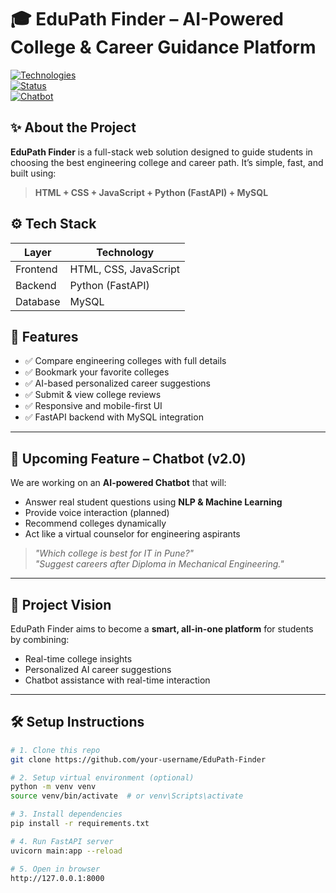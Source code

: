 
# 🎓 EduPath Finder – AI-Powered College & Career Guidance Platform

[![Technologies](https://img.shields.io/badge/Built%20With-HTML%2FCSS%2FJS%20%7C%20Python%20%7C%20MySQL-blue?style=for-the-badge)]()  
[![Status](https://img.shields.io/badge/Version-1.0--Stable-brightgreen?style=for-the-badge)]()  
[![Chatbot](https://img.shields.io/badge/Chatbot-Working(MySQL)%20Soon-orange?style=for-the-badge)]()


## ✨ About the Project

**EduPath Finder** is a full-stack web solution designed to guide students in choosing the best engineering college and career path. It’s simple, fast, and built using:

> **HTML + CSS + JavaScript + Python (FastAPI) + MySQL**


## ⚙️ Tech Stack

| Layer      | Technology          |
|------------|---------------------|
| Frontend   | HTML, CSS, JavaScript |
| Backend    | Python (FastAPI)     |
| Database   | MySQL                |



## 🚀 Features

- ✅ Compare engineering colleges with full details  
- ✅ Bookmark your favorite colleges  
- ✅ AI-based personalized career suggestions  
- ✅ Submit & view college reviews  
- ✅ Responsive and mobile-first UI  
- ✅ FastAPI backend with MySQL integration

---

## 🧠 Upcoming Feature – Chatbot (v2.0)

We are working on an **AI-powered Chatbot** that will:

- Answer real student questions using **NLP & Machine Learning**
- Provide voice interaction (planned)
- Recommend colleges dynamically
- Act like a virtual counselor for engineering aspirants

> *"Which college is best for IT in Pune?"*  
> *"Suggest careers after Diploma in Mechanical Engineering."*

---

## 🎯 Project Vision

EduPath Finder aims to become a **smart, all-in-one platform** for students by combining:

- Real-time college insights  
- Personalized AI career suggestions  
- Chatbot assistance with real-time interaction  

---


## 🛠️ Setup Instructions

```bash
# 1. Clone this repo
git clone https://github.com/your-username/EduPath-Finder

# 2. Setup virtual environment (optional)
python -m venv venv
source venv/bin/activate  # or venv\Scripts\activate

# 3. Install dependencies
pip install -r requirements.txt

# 4. Run FastAPI server
uvicorn main:app --reload

# 5. Open in browser
http://127.0.0.1:8000